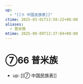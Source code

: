 ```yaml
---
up:
  - "[[⑦ 中国民族表]]"
ctime: 2025-03-01T13:58:22+08:00
aliases:
  - 普米族
mtime: 2025-09-09T12:37:04+08:00
---
```


# ⑦66 普米族

- up: [[⑦ 中国民族表]]
